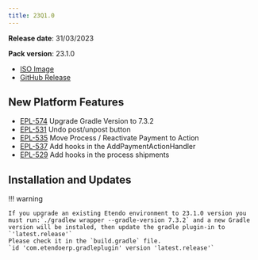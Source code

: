 ```yaml
---
title: 23Q1.0
---
```

**Release date**: 31/03/2023

**Pack version**: 23.1.0
- [ISO Image](https://etendo-appliances.s3.eu-west-1.amazonaws.com/etendo/iso/etendo-23Q1.3.iso)
- [GitHub Release](https://github.com/etendosoftware/etendo_core/releases/tag/23.1.0)

## New Platform Features

- [EPL-574](/docs.etendo.software/whats-new/etendo-erp/release-notes/details/23Q1-0-details#epl-574) Upgrade Gradle Version to 7.3.2
- [EPL-531](/docs.etendo.software/whats-new/etendo-erp/release-notes/details/23Q1-0-details#epl-531) Undo post/unpost button
- [EPL-535](/docs.etendo.software/whats-new/etendo-erp/release-notes/details/23Q1-0-details#epl-535) Move Process / Reactivate Payment to Action
- [EPL-537](/docs.etendo.software/whats-new/etendo-erp/release-notes/details/23Q1-0-details#epl-537) Add hooks in the AddPaymentActionHandler
- [EPL-529](/docs.etendo.software/whats-new/etendo-erp/release-notes/details/23Q1-0-details#epl-529) Add hooks in the process shipments


## Installation and Updates

!!! warning

    If you upgrade an existing Etendo environment to 23.1.0 version you must run:`./gradlew wrapper --gradle-version 7.3.2` and a new Gradle version will be instaled, then update the gradle plugin-in to `'latest.release'`
    Please check it in the `build.gradle` file.
    `id 'com.etendoerp.gradleplugin' version 'latest.release'`
